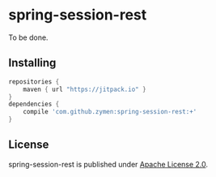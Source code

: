 # spring-session-rest 

To be done.

## Installing

```gradle
repositories {
    maven { url "https://jitpack.io" }
}
dependencies {
    compile 'com.github.zymen:spring-session-rest:+'
}
```

## License
spring-session-rest is published under [Apache License 2.0](http://www.apache.org/licenses/LICENSE-2.0).

